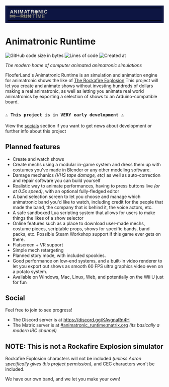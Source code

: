 ![banner](./marketing/banner.webp)

# Animatronic Runtime
![GitHub code size in bytes](https://img.shields.io/github/languages/code-size/FlooferLand/Animatronic-Runtime?style=flat-square&color=brightgreen)
![Lines of code](https://img.shields.io/tokei/lines/github/FlooferLand/Animatronic-Runtime?style=flat-square)
![Created at](https://img.shields.io/github/created-at/FlooferLand/Animatronic-Runtime)

_The modern home of computer animated animatronic simulations_

FlooferLand's Animatronic Runtime is an simulation and animation engine for animatronic shows the like of [The Rockafire Explosion](https://www.youtube.com/watch?v=8SeSavNd9_c&list=PLB8A625C54121DA04)
This project will let you create and animate shows without investing hundreds of dollars making a real animatronic, as well as letting you animate real world animatronics by exporting a selection of shows to an Arduino-compatible board.

### `⚠️ This project is in VERY early development ⚠️`
View the [socials](#Social) section if you want to get news about development or further info about this project

## Planned features
- Create and watch shows
- Create mechs using a modular in-game system and dress them up with costumes you've made in Blender or any other modeling software.
- Damage mechanics _(VHS tape damage, etc)_ as well as auto-correction and repair software you can build yourself
- Realistic way to animate performances, having to press buttons live _(or at 0.5x speed)_, with an optional fully-fledged editor
- A band selection screen to let you choose and manage which animatronic band you'd like to watch, including credit for the people that made the band, the company that is behind it, the voice actors, etc.
- A safe sandboxed Lua scripting system that allows for users to make things the likes of a show selector
- Online features such as a place to download user-made mechs, costume pieces, scriptable props, shows for specific bands, band packs, etc. Possible Steam Workshop support if this game ever gets on there.
- Flatscreen + VR support
- Simple mech retargeting
- Planned story mode, with included spookies.
- Good performance on low-end systems, and a built-in video renderer to let you export out shows as smooth 60 FPS ultra graphics video even on a potato system.
- Available on Windows, Mac, Linux, Web, and potentially on the Wii U just for fun

## Social
Feel free to join to see progress! <br/>
- The Discord server is at https://discord.gg/KAvgnaRn4H
- The Matrix server is at [#animatronic_runtime:matrix.org](https://matrix.to/#/%23animatronic_runtime:matrix.org) _(its basically a modern IRC channel)_

## NOTE: This is not a Rockafire Explosion simulator
Rockafire Explosion characters will not be included _(unless Aaron specifically gives this project permission)_, and CEC characters won't be included.

We have our own band, and we let you make your own!
